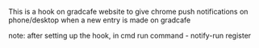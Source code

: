 This is a hook on gradcafe website to give chrome push notifications on phone/desktop when a new entry is made on gradcafe

note: after setting up the hook, in cmd run command - notify-run register
